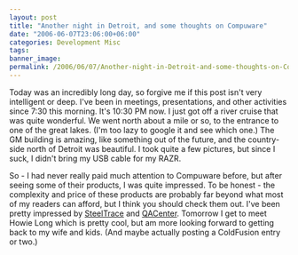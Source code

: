 ```yaml
---
layout: post
title: "Another night in Detroit, and some thoughts on Compuware"
date: "2006-06-07T23:06:00+06:00"
categories: Development Misc 
tags: 
banner_image: 
permalink: /2006/06/07/Another-night-in-Detroit-and-some-thoughts-on-Compuware
---
```


Today was an incredibly long day, so forgive me if this post isn't very intelligent or deep. I've been in meetings, presentations, and other activities since 7:30 this morning. It's 10:30 PM now. I just got off a river cruise that was quite wonderful. We went north about a mile or so, to the entrance to one of the great lakes. (I'm too lazy to google it and see which one.) The GM building is amazing, like something out of the future, and the country-side north of Detroit was beautiful. I took quite a few pictures, but since I suck, I didn't bring my USB cable for my RAZR.

So - I had never really paid much attention to Compuware before, but after seeing some of their products, I was quite impressed. To be honest - the complexity and price of these products are probably far beyond what most of my readers can afford, but I think you should check them out. I've been pretty impressed by <a href="http://www.steeltrace.com/">SteelTrace</a> and <a href="http://www.compuware.com/products/qacenter/default.htm">QACenter</a>. Tomorrow I get to meet Howie Long which is pretty cool, but am more looking forward to getting back to my wife and kids. (And maybe actually posting a ColdFusion entry or two.)